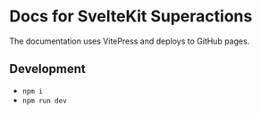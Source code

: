 # Docs for SvelteKit Superactions

The documentation uses VitePress and deploys to GitHub pages.

## Development

- `npm i`
- `npm run dev`
